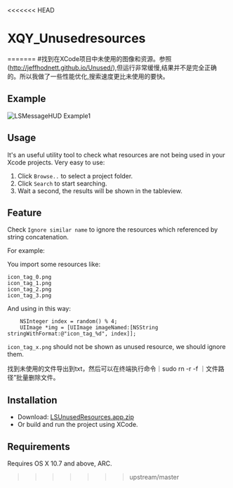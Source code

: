 <<<<<<< HEAD
# XQY_Unusedresources
=======
#找到在XCode项目中未使用的图像和资源。参照(http://jeffhodnett.github.io/Unused/),但运行非常缓慢,结果并不是完全正确的。所以我做了一些性能优化,搜索速度更比未使用的要快。

## Example

![LSMessageHUD Example1](https://github.com/tinymind/LSUnusedResources/raw/master/LSUnusedResourcesExample.gif)  

## Usage

It's an useful utility tool to check what resources are not being used in your Xcode projects. Very easy to use: 

1. Click `Browse..` to select a project folder.
2. Click `Search` to start searching.
3. Wait a second, the results will be shown in the tableview.

## Feature

Check `Ignore similar name` to ignore the resources which referenced by string concatenation.

For example:

You import some resources like:

```
icon_tag_0.png
icon_tag_1.png
icon_tag_2.png
icon_tag_3.png
```

And using in this way:

```
	NSInteger index = random() % 4;
	UIImage *img = [UIImage imageNamed:[NSString stringWithFormat:@"icon_tag_%d", index]];
```

`icon_tag_x.png` should not be shown as unused resource, we should ignore them.

找到未使用的文件导出到txt，然后可以在终端执行命令｜sudo rn -r -f ｜文件路径”批量删除文件。
## Installation

* Download: [LSUnusedResources.app.zip](https://github.com/tinymind/LSUnusedResources/raw/master/Release/LSUnusedResources.app.zip)
* Or build and run the project using XCode.

## Requirements

Requires OS X 10.7 and above, ARC.
>>>>>>> upstream/master
